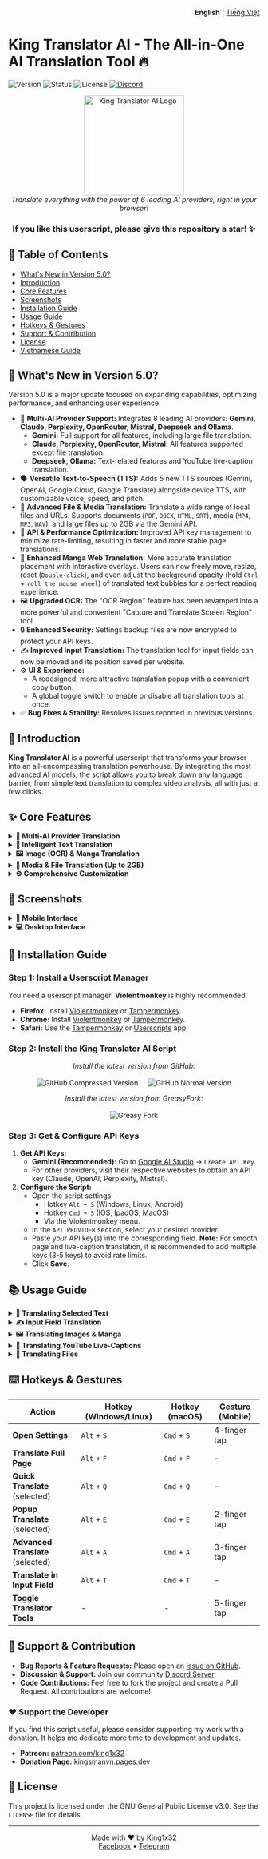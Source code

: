<p align="right">
  <b>English</b> | <a href="./docs/vi/">Tiếng Việt</a>
</p>

# King Translator AI - The All-in-One AI Translation Tool 🔥

![Version](https://img.shields.io/badge/version-5.3-blue?style=for-the-badge)
![Status](https://img.shields.io/badge/status-active-green?style=for-the-badge)
![License](https://img.shields.io/badge/license-GPL--3.0-orange?style=for-the-badge)
[![Discord](https://img.shields.io/discord/1206126615848554526?style=for-the-badge&logo=discord&label=Discord)](https://discord.gg/8DTwr8QpsM)

<div align="center">
  <img src="https://raw.githubusercontent.com/king1x32/King-Translator-AI/refs/heads/main/icon/kings.jpg" alt="King Translator AI Logo" width="200"/>
  <br>
  <i>Translate everything with the power of 6 leading AI providers, right in your browser!</i>
  <h3>If you like this userscript, please give this repository a star! ✨</h3>
</div>

## 📖 Table of Contents
- [What's New in Version 5.0?](#-whats-new-in-version-50)
- [Introduction](#-introduction)
- [Core Features](#-core-features)
- [Screenshots](#-screenshots)
- [Installation Guide](#-installation-guide)
- [Usage Guide](#-usage-guide)
- [Hotkeys & Gestures](#-hotkeys--gestures)
- [Support & Contribution](#-support--contribution)
- [License](#-license)
- [Vietnamese Guide](README_vi.md)

## 🚀 What's New in Version 5.0?

Version 5.0 is a major update focused on expanding capabilities, optimizing performance, and enhancing user experience:

- 🧠 **Multi-AI Provider Support:** Integrates 8 leading AI providers: **Gemini, Claude, Perplexity, OpenRouter, Mistral, Deepseek and Ollama**.
  - **Gemini:** Full support for all features, including large file translation.
  - **Claude, Perplexity, OpenRouter, Mistral:** All features supported except file translation.
  - **Deepseek, Ollama:** Text-related features and YouTube live-caption translation.
- 🗣️ **Versatile Text-to-Speech (TTS):** Adds 5 new TTS sources (Gemini, OpenAI, Google Cloud, Google Translate) alongside device TTS, with customizable voice, speed, and pitch.
- 📂 **Advanced File & Media Translation:** Translate a wide range of local files and URLs. Supports documents (`PDF`, `DOCX`, `HTML`, `SRT`), media (`MP4`, `MP3`, `WAV`), and large files up to 2GB via the Gemini API.
- 🚀 **API & Performance Optimization:** Improved API key management to minimize rate-limiting, resulting in faster and more stable page translations.
- 🎨 **Enhanced Manga Web Translation:** More accurate translation placement with interactive overlays. Users can now freely move, resize, reset (`Double-click`), and even adjust the background opacity (hold `Ctrl` + `roll the mouse wheel`) of translated text bubbles for a perfect reading experience.
- 🖼️ **Upgraded OCR:** The "OCR Region" feature has been revamped into a more powerful and convenient "Capture and Translate Screen Region" tool.
- 🔒 **Enhanced Security:** Settings backup files are now encrypted to protect your API keys.
- ✍️ **Improved Input Translation:** The translation tool for input fields can now be moved and its position saved per website.
- ⚙️ **UI & Experience:**
  - A redesigned, more attractive translation popup with a convenient copy button.
  - A global toggle switch to enable or disable all translation tools at once.
- ✅ **Bug Fixes & Stability:** Resolves issues reported in previous versions.

## 🌟 Introduction
**King Translator AI** is a powerful userscript that transforms your browser into an all-encompassing translation powerhouse. By integrating the most advanced AI models, the script allows you to break down any language barrier, from simple text translation to complex video analysis, all with just a few clicks.

## ✨ Core Features

<details>
<summary><b>🧠 Multi-AI Provider Translation</b></summary>

- Flexibly choose from 8 leading AI providers: **Google Gemini, Anthropic Claude, Perplexity, OpenRouter, Mistral, Deepseek and Ollama**.
- Leverage the strengths of each model for different translation tasks.
- Smart API key management with automatic rotation to optimize performance and avoid rate-limits.
</details>

<details>
<summary><b>📝 Intelligent Text Translation</b></summary>

- **Quick Translation:** Instantly translate selected text.
- **Popup Translation:** A modern popup interface displaying the original text, phonetic transcription (IPA/Pinyin), and translation.
- **Advanced Translation:** Deeper vocabulary and context analysis.
- **Input Field Translation:** Automatically translate text within input fields and textareas as you type.
- **Full Page Translation:** Translate entire web pages with the option to exclude specific elements.
- **YouTube Live-Caption Translation:** Real-time translation of YouTube video subtitles, with bilingual display support.
</details>

<details>
<summary><b>🖼️ Image (OCR) & Manga Translation</b></summary>

- **Capture and Translate Screen Region:** Drag your mouse to select and translate any content on your screen.
- **Web Image Translation:** Click on any image on a webpage to translate its embedded text.
- **Image File Translation:** Upload an image file from your computer to translate it.
- **Specialized Manga Translation:** Automatically detects and translates speech bubbles in comics, allowing you to move and resize the translated text overlays.
</details>

<details>
<summary><b>🎵 Media & File Translation (Up to 2GB)</b></summary>

- **Audio/Video File Translation:** Upload media files (MP3, MP4, WAV, WEBM...) to get transcripts and translations.
- **Large File Support (Gemini API):** Translate documents and media files up to 2GB.
- **Direct URL Translation (Gemini):** Paste a file link to translate without downloading.
- **Document Translation:** Supports PDF, HTML, SRT, VTT, JSON, MD, and more.
</details>

<details>
<summary><b>⚙️ Comprehensive Customization</b></summary>

- **Custom Prompts:** Full control to modify the prompts sent to the AI for each translation task.
- **Interface:** Light/Dark mode, customizable font size, and popup width.
- **Display Modes:** Choose between "Translation Only," "Parallel (Bilingual)," and "Language Learning" (Original + Phonetics + Translation).
- **Hotkeys & Gestures:** Set up custom keyboard shortcuts and touch gestures for mobile devices.
- **Cache Management:** Enable/disable and customize caching to speed up subsequent translations.
- **Backup & Restore:** Easily export/import all your settings with an encrypted file.
</details>

## 📸 Screenshots

<details>
<summary><b>📱 Mobile Interface</b></summary>
<div style="display: flex; flex-wrap: wrap; justify-content: space-around;">
  <img src="https://i.imgur.com/7pi9USr.jpeg" width="45%" alt="Mobile 1" />
  <img src="https://i.imgur.com/3ksRC8R.jpeg" width="45%" alt="Mobile 2" />
  <img src="https://i.imgur.com/Wu5jXLv.jpeg" width="45%" alt="Mobile 3" />
  <img src="https://i.imgur.com/Bcy8QIu.jpeg" width="45%" alt="Mobile 4" />
</div>
</details>

<details>
<summary><b>💻 Desktop Interface</b></summary>
<div style="display: flex; flex-wrap: wrap; justify-content: space-around;">
  <img src="https://i.imgur.com/tZ5NqOG.jpeg" width="45%" alt="PC 1" />
  <img src="https://i.imgur.com/esxZv9N.jpeg" width="45%" alt="PC 2" />
  <img src="https://i.imgur.com/4tTFvZW.jpeg" width="45%" alt="PC 3" />
  <img src="https://i.imgur.com/gIExWnd.jpeg" width="45%" alt="PC 4" />
</div>
</details>

## 🔧 Installation Guide

### Step 1: Install a Userscript Manager
You need a userscript manager. **Violentmonkey** is highly recommended.

- **Firefox:** Install [Violentmonkey](https://addons.mozilla.org/en-US/firefox/addon/violentmonkey/) or [Tampermonkey](https://addons.mozilla.org/en-US/firefox/addon/tampermonkey/).
- **Chrome:** Install [Violentmonkey](https://chromewebstore.google.com/detail/violentmonkey/jinjaccalgkegednnccohejagnlnfdag) or [Tampermonkey](https://chromewebstore.google.com/detail/tampermonkey/dhdgffkkebhmkfjojejmpbldmpobfkfo).
- **Safari:** Use the [Tampermonkey](https://www.tampermonkey.net/index.php?browser=safari) or [Userscripts](https://apps.apple.com/us/app/userscripts/id1463298887) app.

### Step 2: Install the King Translator AI Script

<p align="center">
  <i>Install the latest version from GitHub:</i>
  <br><br>
  <a href="https://raw.githubusercontent.com/king1x32/compiledUserscripts/release/release/KingTranslatorAI.user.js" style="text-decoration:none;">
    <img src="https://img.shields.io/badge/Compressed_Version-Fast_&_Light-blueviolet?style=for-the-badge&logo=github" alt="GitHub Compressed Version">
  </a>
     
  <a href="https://raw.githubusercontent.com/king1x32/King-Translator-AI/refs/heads/main/King-Translator-AI.user.js" style="text-decoration:none;">
    <img src="https://img.shields.io/badge/Normal_Version-Source_Code-blue?style=for-the-badge&logo=github" alt="GitHub Normal Version">
  </a>
</p>

<p align="center">
  <i>Install the latest version from GreasyFork:</i>
  <br><br>
  <a href="https://greasyfork.org/en/scripts/529348-king-translator-ai" style="text-decoration:none;">
    <img src="https://img.shields.io/badge/GreasyFork-Source_Code-bluegray?style=for-the-badge" alt="Greasy Fork">
  </a>
</p>

### Step 3: Get & Configure API Keys
1. **Get API Keys:**
   - **Gemini (Recommended):** Go to [Google AI Studio](https://makersuite.google.com/app/apikey) -> `Create API Key`.
   - For other providers, visit their respective websites to obtain an API key (Claude, OpenAI, Perplexity, Mistral).
2. **Configure the Script:**
   - Open the script settings:
      - Hotkey `Alt + S` (Windows, Linux, Android)
      - Hotkey `Cmd + S` (IOS, IpadOS, MacOS)
      - Via the Violentmonkey menu.
   - In the `API PROVIDER` section, select your desired provider.
   - Paste your API key(s) into the corresponding field. **Note:** For smooth page and live-caption translation, it is recommended to add multiple keys (3-5 keys) to avoid rate limits.
   - Click **Save**.

## 📚 Usage Guide

<details>
<summary><b>📝 Translating Selected Text</b></summary>

1. Highlight any text with your mouse.
2. A small translation button will appear.
3. **Interact with the button:**
   - **Single Click:** Popup translation (default).
   - **Double Click:** Quick translation (displays inline).
   - **Click and Hold:** Advanced translation (deeper analysis).
   (These actions are customizable in the settings)
</details>

<details>
<summary><b>✍️ Input Field Translation</b></summary>

- Automatically displays a compact translation tool inside active input fields (chat boxes, comment sections, etc.).
- Quickly translate the content you're writing to the target language (via the 🌐 button) or back to the source language (via the 🔄 button).
- Use the `Alt + T` hotkey for instant translation.
- **(New in v5.0)** The tool's position is now draggable and its location is saved per website.
</details>

<details>
<summary><b>🖼️ Translating Images & Manga</b></summary>

- **Translate Screen Region:**
  1. Open the Tools Menu (⚙️ icon in the bottom-right corner) -> `OCR Region Trans`.
  2. Drag your mouse to select the area of the screen you want to translate.
- **Translate Web Images:**
  1. Open the Tools Menu -> `Web Image Trans`.
  2. Hover over images; a blue border will highlight the selectable image.
  3. Click the image to translate its content.
- **Translate Manga:**
  1. Open the Tools Menu -> `Manga Web Trans`.
  2. Click on a comic/manga panel.
  3. The script will automatically detect and translate speech bubbles with interactive overlays:
     - **Move & Resize:** Drag the overlays to your desired position or resize them for better visibility.
     - **Reset Position:** Double-click any customized overlay to instantly reset it to its original position.
     - **Adjust Opacity:** Hover your cursor over a text bubble, hold `Ctrl`, and `roll the mouse wheel` to change the background's transparency.
</details>

<details>
<summary><b>🎵 Translating YouTube Live-Captions</b></summary>

1. Open a YouTube video that has subtitles.
2. A translation button with the script's logo will appear on the video control bar.
3. Click this button to toggle real-time subtitle translation.
</details>

<details>
<summary><b>📂 Translating Files</b></summary>

- **Standard File Translation (Processes locally):**
  1. Open the Tools Menu -> `File Translate`.
  2. Select a file from your computer.
  3. The translated file will be downloaded automatically.
  - **Supported Formats:** `PDF`, `HTML`, `SRT`, `VTT`, `JSON`, `MD` (Markdown), `TXT`.

- **VIP File Translation (via API - Gemini Recommended):**
  1. Open the Tools Menu -> `Translate VIP`.
  2. Choose to upload a file or paste a file URL.
  3. The translation is displayed in a popup. This method supports files up to 2GB.
  - **Supported Document Formats:** `PDF`, `DOCX`, `PPTX`, `XLSX`, `CSV`, and more.
  - **Supported Media Formats:** All common image (`JPG`, `PNG`, `WEBP`), audio (`MP3`, `WAV`, `M4A`), and video (`MP4`, `WEBM`, `MOV`) formats.
</details>

## ⌨️ Hotkeys & Gestures

| Action | Hotkey (Windows/Linux) | Hotkey (macOS) | Gesture (Mobile) |
|---|---|---|---|
| **Open Settings** | `Alt` + `S` | `Cmd` + `S` | 4-finger tap |
| **Translate Full Page** | `Alt` + `F` | `Cmd` + `F` | - |
| **Quick Translate** (selected) | `Alt` + `Q` | `Cmd` + `Q` | - |
| **Popup Translate** (selected) | `Alt` + `E` | `Cmd` + `E` | 2-finger tap |
| **Advanced Translate** (selected)| `Alt` + `A` | `Cmd` + `A` | 3-finger tap |
| **Translate in Input Field** | `Alt` + `T` | `Cmd` + `T` | - |
| **Toggle Translator Tools** | - | - | 5-finger tap |

## 🤝 Support & Contribution

- **Bug Reports & Feature Requests:** Please open an [Issue on GitHub](https://github.com/king1x32/King-Translator-AI/issues).
- **Discussion & Support:** Join our community [Discord Server](https://discord.gg/8DTwr8QpsM).
- **Code Contributions:** Feel free to fork the project and create a Pull Request. All contributions are welcome!

### ❤️ Support the Developer
If you find this script useful, please consider supporting my work with a donation. It helps me dedicate more time to development and updates.

- **Patreon:** [patreon.com/king1x32](https://www.patreon.com/c/king1x32/membership)
- **Donation Page:** [kingsmanvn.pages.dev](https://kingsmanvn.pages.dev/)

## 📄 License
This project is licensed under the GNU General Public License v3.0. See the `LICENSE` file for details.

---

<div align="center">
  Made with ❤️ by King1x32
  <br>
  <a href="https://facebook.com/king1x32">Facebook</a> •
  <a href="https://t.me/king1x32">Telegram</a>
</div>
